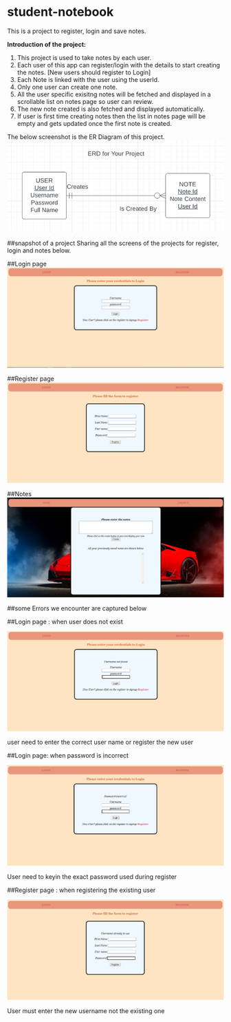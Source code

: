 # student-notebook
This is a project to register, login and save notes.

**Introduction of the project:**
1. This project is used to take notes by each user.
2. Each user of this app can register/login with the details to start creating the notes. [New users should register to Login]
3. Each Note is linked with the user using the userId.
4. Only one user can create one note.
5. All the user specific exisitng notes will be fetched and displayed in a scrollable list on notes page so user can review.
6. The new note created is also fetched and displayed automatically.
7. If user is first time creating notes then the list in notes page will be empty and gets updated once the first note is created.


The below screenshot is the ER Diagram of this project.
![Tux, ER diagram](/public/images/ER_diagram.png)

##snapshot of a project
Sharing all the screens of the projects for register, login and notes below.

##Login page
![Tux, Login](/public/images/login.png)

##Register page
![Tux, Register](/public/images/register.png)

##Notes
![Tux, notes](/public/images/notes.png)

##some Errors we encounter are captured below

##Login page : when user does not exist

![Tux, login username error](/public/images/login_username_error.png)

user need to enter the correct user name or register the new user

##Login page: when password is incorrect

![Tux, login password error](/public/images/login_password_error.png)

User need to keyin the exact password used during register

##Register page : when registering the existing user

![Tux, register username error](/public/images/register_username_error.png)

User must enter the new username not the existing one

